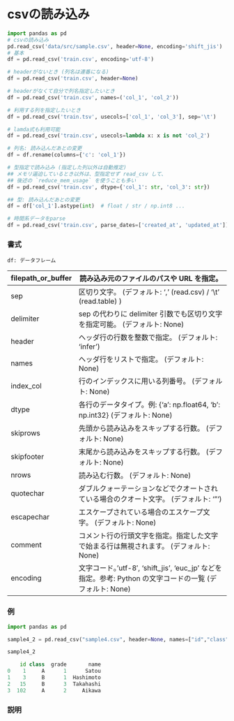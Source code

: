 # csvの読み込み

```python
import pandas as pd
# csvの読み込み
pd.read_csv('data/src/sample.csv', header=None, encoding='shift_jis')
# 基本
df = pd.read_csv('train.csv', encoding='utf-8')

# headerがないとき (列名は連番になる)
df = pd.read_csv('train.csv', header=None)

# headerがなくて自分で列名指定したいとき
df = pd.read_csv('train.csv', names=('col_1', 'col_2'))

# 利用する列を指定したいとき
df = pd.read_csv('train.tsv', usecols=['col_1', 'col_3'], sep='\t')

# lamda式も利用可能
df = pd.read_csv('train.csv', usecols=lambda x: x is not 'col_2')

# 列名: 読み込んだあとの変更
df = df.rename(columns={'c': 'col_1'})

# 型指定で読み込み (指定した列以外は自動推定)
## メモリ逼迫しているとき以外は、型指定せず read_csv して、
## 後述の `reduce_mem_usage` を使うことも多い
df = pd.read_csv('train.csv', dtype={'col_1': str, 'col_3': str})

## 型: 読み込んだあとの変更
df = df['col_1'].astype(int)  # float / str / np.int8 ...

# 時間系データをparse
df = pd.read_csv('train.csv', parse_dates=['created_at', 'updated_at'])
```

### 書式

	df: データフレーム

| filepath_or_buffer | 読み込み元のファイルのパスや URL を指定。                                                                 |
|--------------------|-----------------------------------------------------------------------------------------------------------|
| sep                | 区切り文字。 (デフォルト: ‘,’ (read.csv) / ‘\t’ (read.table) )                                            |
| delimiter          | sep の代わりに delimiter 引数でも区切り文字を指定可能。 (デフォルト: None)                                |
| header             | ヘッダ行の行数を整数で指定。 (デフォルト: ‘infer’)                                                        |
| names              | ヘッダ行をリストで指定。 (デフォルト: None)                                                               |
| index_col          | 行のインデックスに用いる列番号。 (デフォルト: None)                                                       |
| dtype              | 各行のデータタイプ。例: {‘a’: np.float64, ‘b’: np.int32}  (デフォルト: None)                              |
| skiprows           | 先頭から読み込みをスキップする行数。 (デフォルト: None)                                                   |
| skipfooter         | 末尾から読み込みをスキップする行数。 (デフォルト: None)                                                   |
| nrows              | 読み込む行数。 (デフォルト: None)                                                                         |
| quotechar          | ダブルクォーテーションなどでクオートされている場合のクオート文字。 (デフォルト: ‘”‘)                      |
| escapechar         | エスケープされている場合のエスケープ文字。 (デフォルト: None)                                             |
| comment            | コメント行の行頭文字を指定。指定した文字で始まる行は無視されます。 (デフォルト: None)                     |
| encoding           | 文字コード。’utf-8′, ‘shift_jis’, ‘euc_jp’ などを指定。参考: Python の文字コードの一覧 (デフォルト: None) |

### 例

```python
import pandas as pd

sample4_2 = pd.read_csv("sample4.csv", header=None, names=["id","class","grade","name"])

sample4_2
```

```python
    id class  grade       name
0    1     A      1      Satou
1    3     B      1  Hashimoto
2   15     B      3  Takahashi
3  102     A      2     Aikawa
```

### 説明


